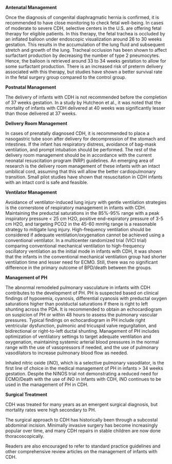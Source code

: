 **Antenatal Management**

Once the diagnosis of congenital diaphragmatic hernia is confirmed, it is recommended to have close monitoring to check fetal well-being. In cases of moderate to severe CDH, selective centers in the U.S. are offering fetal therapy for eligible patients. In this therapy, the fetal trachea is occluded by an inflated balloon under endoscopic visualization around 26 to 30 weeks gestation. This results in the accumulation of the lung fluid and subsequent stretch and growth of the lung. Tracheal occlusion has been shown to affect surfactant production by decreasing the number of type 2 pneumocytes. Hence, the balloon is retrieved around 33 to 34 weeks gestation to allow for some surfactant production. There is an increased risk of preterm delivery associated with this therapy, but studies have shown a better survival rate in the fetal surgery group compared to the control group.

**Postnatal Management**

The delivery of infants with CDH is not recommended before the completion of 37 weeks gestation. In a study by Hutcheon et al., it was noted that the mortality of infants with CDH delivered at 40 weeks was significantly lesser than those delivered at 37 weeks.

**Delivery Room Management**

In cases of prenatally diagnosed CDH, it is recommended to place a nasogastric tube soon after delivery for decompression of the stomach and intestines. If the infant has respiratory distress, avoidance of bag-mask ventilation, and prompt intubation should be performed. The rest of the delivery room management should be in accordance with the current neonatal resuscitation program (NRP) guidelines. An emerging area of research is the delivery room management of these infants with an intact umbilical cord, assuming that this will allow the better cardiopulmonary transition. Small pilot studies have shown that resuscitation in CDH infants with an intact cord is safe and feasible.

**Ventilator Management**

Avoidance of ventilator-induced lung injury with gentle ventilation strategies is the cornerstone of respiratory management in infants with CDH. Maintaining the preductal saturations in the 85%-95% range with a peak inspiratory pressure < 25 cm H2O, positive end-expiratory pressure of 3-5 cm H2O, and targeting PCO2 in the 45-60 mmHg range is a reasonable strategy to mitigate lung injury. High-frequency ventilation should be considered if adequate ventilation/oxygenation cannot be achieved using a conventional ventilator. In a multicenter randomized trial (VICI trial) comparing conventional mechanical ventilation to high-frequency oscillatory ventilation as the initial mode in infants with CDH, it was shown that the infants in the conventional mechanical ventilation group had shorter ventilation time and lesser need for ECMO. Still, there was no significant difference in the primary outcome of BPD/death between the groups.

**Management of PH**

The abnormal remodeled pulmonary vasculature in infants with CDH contributes to the development of PH. PH is suspected based on clinical findings of hypoxemia, cyanosis, differential cyanosis with preductal oxygen saturations higher than postductal saturations if there is right to left shunting across the PDA. It is recommended to obtain an echocardiogram on suspicion of PH or within 48 hours to assess the pulmonary vascular pressures. Typical findings on echocardiogram in PH include right ventricular dysfunction, pulmonic and tricuspid valve regurgitation, and bidirectional or right-to-left ductal shunting. Management of PH includes optimization of ventilatory settings to target adequate ventilation and oxygenation, maintaining systemic arterial blood pressures in the normal range with the use of vasopressors if needed, and the use of pulmonary vasodilators to increase pulmonary blood flow as needed.

Inhaled nitric oxide (iNO), which is a selective pulmonary vasodilator, is the first line of choice in the medical management of PH in infants > 34 weeks gestation. Despite the NINOS trial not demonstrating a reduced need for ECMO/Death with the use of iNO in infants with CDH, iNO continues to be used in the management of PH in CDH.

**Surgical Treatment**

CDH was treated for many years as an emergent surgical diagnosis, but mortality rates were high secondary to PH.

The surgical approach to CDH has historically been through a subcostal abdominal incision. Minimally invasive surgery has become increasingly popular over time, and many CDH repairs in stable children are now done thoracoscopically.

Readers are also encouraged to refer to standard practice guidelines and other comprehensive review articles on the management of infants with CDH.